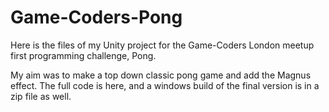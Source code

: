 # Game-Coders-Pong
Here is the files of my Unity project for the Game-Coders London meetup first programming challenge, Pong. 

My aim was to make a top down classic pong game and add the Magnus effect. The full code is here, and a 
windows build of the final version is in a zip file as well.

